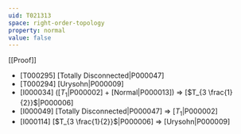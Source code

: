 ```yaml
---
uid: T021313
space: right-order-topology
property: normal
value: false
---
```

[[Proof]]

* [T000295] [Totally Disconnected|P000047]
* [T000294] [Urysohn|P000009]
* [I000034] ([$T_1$|P000002] + [Normal|P000013]) => [$T_{3 \frac{1}{2}}$|P000006]
* [I000049] [Totally Disconnected|P000047] => [$T_1$|P000002]
* [I000114] [$T_{3 \frac{1}{2}}$|P000006] => [Urysohn|P000009]

